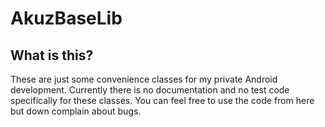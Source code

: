 AkuzBaseLib
===========

What is this?
-------------
These are just some convenience classes for my private Android development. Currently there is no documentation and no test code
specifically for these classes. You can feel free to use the code from here but down complain about bugs.
